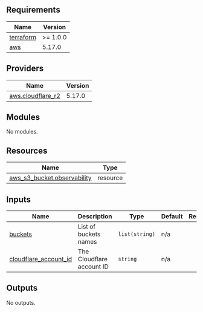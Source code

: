 ## Requirements

| Name | Version |
|------|---------|
| <a name="requirement_terraform"></a> [terraform](#requirement\_terraform) | >= 1.0.0 |
| <a name="requirement_aws"></a> [aws](#requirement\_aws) | 5.17.0 |

## Providers

| Name | Version |
|------|---------|
| <a name="provider_aws.cloudflare_r2"></a> [aws.cloudflare\_r2](#provider\_aws.cloudflare\_r2) | 5.17.0 |

## Modules

No modules.

## Resources

| Name | Type |
|------|------|
| [aws_s3_bucket.observability](https://registry.terraform.io/providers/hashicorp/aws/5.17.0/docs/resources/s3_bucket) | resource |

## Inputs

| Name | Description | Type | Default | Required |
|------|-------------|------|---------|:--------:|
| <a name="input_buckets"></a> [buckets](#input\_buckets) | List of buckets names | `list(string)` | n/a | yes |
| <a name="input_cloudflare_account_id"></a> [cloudflare\_account\_id](#input\_cloudflare\_account\_id) | The Cloudflare account ID | `string` | n/a | yes |

## Outputs

No outputs.
